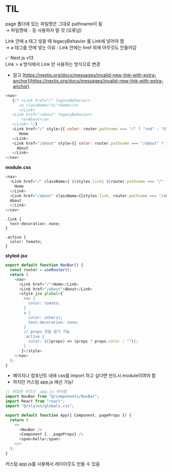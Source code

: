 # TIL
page 폴더에 있는 파일명은 그대로 pathname이 됨 <br/>
→ 파일명에 `-` 등 사용하지 말 것 (오류남) <br/>

Link 안에 a 태그 넣을 때 legacyBehavior 를 Link에 넣어야 함 <br/>
→ a 태그를 안에 넣는 이유 : Link 안에는 href 외에 아무것도 안들어감<br/>

✅ Next.js v13 <br/>
Link > a 방식에서 Link 만 사용하는 방식으로 변경
- 참고 [https://nextjs.org/docs/messages/invalid-new-link-with-extra-anchor](https://nextjs.org/docs/messages/invalid-new-link-with-extra-anchor)
```js
<nav>
   {/* <Link href="/" legacyBehavior>
      <a className="hi">Home</a>
      </Link>
   <Link href="/about" legacyBehavior>
       <a>About</a>
   </Link> */}
   <Link href="/" style={{ color: router.pathname === "/" ? "red" : "blue" }}>
      Home
   </Link>
   <Link href="/about" style={{ color: router.pathname === "/about" ? "red" : "blue" }}>
     About
   </Link>
</nav>
```

**module.css**
```js
<nav>
  <Link href="/" className={`${styles.link} ${router.pathname === "/" ? styles.active : ""}`}>
    Home
  </Link>
  <Link href="/about" className={[styles.link, router.pathname === "/about" ? styles.active : ""].join(" ")}>
  About
  </Link>
</nav>
```
```
.link {
  text-decoration: none;
}

.active {
  color: tomato;
}
```

**styled-jsx**
```js
export default function NavBar() {
  const router = useRouter();
  return (
    <nav>
      <Link href="/">Home</Link>
      <Link href="/about">About</Link>
      <style jsx global>{`
        nav {
          color: tomato;
        }
        a {
          color: inherit;
          text-decoration: none;
        }
        // props 전달 받기 가능 
        .active {
          color: ${(props) => (props ? props.color : "")};
        }
      `}</style>
    </nav>
  );
}
```

- 페이지나 컴포넌트 내에 css를 import 하고 싶다면 반드시 module이여야 함
- 하지만 커스텀 app.js 에선 가능!
```js
// 파일명 무조건 _app.js 여야함
import NavBar from "@/components/NavBar";
import React from "react";
import "@/styles/globals.css";

export default function App({ Component, pageProps }) {
  return (
    <>
      <NavBar />
      <Component {...pageProps} />
      <span>hello</span>
    </>
  );
}
```
커스텀 app.js를 사용해서 레이아웃도 만들 수 있음 
